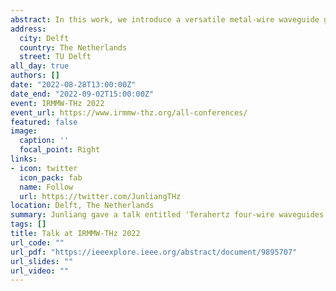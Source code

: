 ```yaml
---
abstract: In this work, we introduce a versatile metal-wire waveguide geometry, namely a four-wire waveguide, which is capable of sustaining two independent and orthogonally polarized fundamental modes, thus acting as a broadband polarization-division multiplexer. By integrating multiscale-structured grooves into the wires of such a waveguide, we demonstrate the independent manipulation of polarization-division terahertz signals.
address:
  city: Delft
  country: The Netherlands
  street: TU Delft
all_day: true
authors: []
date: "2022-08-28T13:00:00Z"
date_end: "2022-09-02T15:00:00Z"
event: IRMMW-THz 2022
event_url: https://www.irmmw-thz.org/all-conferences/
featured: false
image:
  caption: ''
  focal_point: Right
links:
- icon: twitter
  icon_pack: fab
  name: Follow
  url: https://twitter.com/JunliangTHz
location: Delft, The Netherlands
summary: Junliang gave a talk entitled 'Terahertz four-wire waveguides for broadband signal processing and multiplexing' in the 47th International Conference on Infrared, Millimeter, and Terahertz Waves.
tags: []
title: Talk at IRMMW-THz 2022
url_code: ""
url_pdf: "https://ieeexplore.ieee.org/abstract/document/9895707"
url_slides: ""
url_video: ""
---
```


